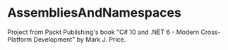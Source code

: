 # AssembliesAndNamespaces

Project from Packt Publishing's book "C# 10 and .NET 6 - Modern Cross-Platform Development" by Mark J. Price.
